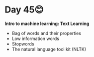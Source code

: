 # Day 45:blush:
**Intro to machine learning: Text Learning**
* Bag of words and their properties
* Low information words
* Stopwords
* The natural language tool kit (NLTK)
